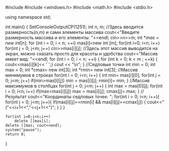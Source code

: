 #include <iostream>
#include <windows.h>
#include <math.h>
#include <stdio.h>

using namespace std;

int main()
{
	SetConsoleOutputCP(1251);
	int n, m;
	//Здесь вводится размерность(n,m) и сами элементы массива
    cout<<"Введите размерность массива и его элементы: "<<endl;
	cin>>n>>m;
	int **mas = new int*[n];
	for (int i = 0; i < n; ++i)
		mas[i]=new int [m];
	for(int i=0; i<n; i++)
		for(int j = 0; j<m; j++)
			cin>>mas[i][j];
	//Здесь этот массив выводится на экран, можно сказать просто для красоты и удобства
	cout<<"Массив имеет вид: "<<endl;
	for (int i = 0; i < n; ++i)
	{
		for (int k = 0; k < m ; ++k)
		{
			cout<<mas[i][k]<< ' ';}
			cout << "\n";
	}
	//Седловые точки
	int min = 0;
	int max = 0;
	int *cmax= new int[3];
	int *rmin= new int[3];
	//Массив минимумов в строках
	 for(int i = 0; i<n; i++)
	 {
		int min= mas[i][0];
		for(int j = 0; j<m; j++)
			if(min>mas[i][j])
					min = mas[i][j];
					rmin[i]= min;
	 }
	//Массив максимумов в столбцах
	for(int j = 0; j<m; j++)
	 {
		int max = mas[0][j];
		for(int i = 0; i<n; i++)
			if(max<mas[i][j])
					max = mas[i][j];
					cmax[j]= max;
	 }
     //Результат
	 cout<<"Координаты седловых точек: ";
	 for(int i = 0; i<n; i++){
		for(int j = 0; j<m; j++){
			if(mas[i][j]==rmin[i] && mas[i][j]==cmax[j])
			{
			cout<<"("<<i+1<<","<<j+1<<")";
			}
		}
	 }

	for(int i=0;i<n;i++)
        delete []mas[i];
    delete []mas; cout<<endl;
	system("pause");
	return 0;
}

